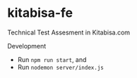 # kitabisa-fe
Technical Test Assesment in Kitabisa.com

Development
* Run `npm run start`, and
* Run `nodemon server/index.js`
